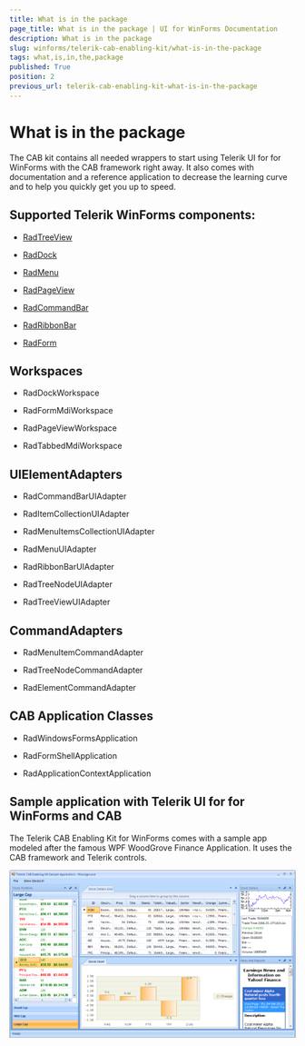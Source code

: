 ```yaml
---
title: What is in the package
page_title: What is in the package | UI for WinForms Documentation
description: What is in the package
slug: winforms/telerik-cab-enabling-kit/what-is-in-the-package
tags: what,is,in,the,package
published: True
position: 2
previous_url: telerik-cab-enabling-kit-what-is-in-the-package
---
```


# What is in the package

The CAB kit contains all needed wrappers to start using Telerik UI for for WinForms with the CAB framework right away. It also comes with documentation and a reference application to decrease the learning curve and to help you quickly get you up to speed.
      

## Supported Telerik WinForms components:

* [RadTreeView](http://www.telerik.com/products/winforms/treeview.aspx)

* [RadDock](http://www.telerik.com/products/winforms/dock.aspx)

* [RadMenu](http://www.telerik.com/products/winforms/menus.aspx#radmenu)

* [RadPageView](http://www.telerik.com/products/winforms/pageview.aspx)

* [RadCommandBar](http://www.telerik.com/products/winforms/commandbar.aspx)

* [RadRibbonBar](http://www.telerik.com/products/winforms/ribbonbar.aspx)

* [RadForm](http://www.telerik.com/products/winforms/forms-and-dialogs.aspx#form-for-windows-forms)

## Workspaces

* RadDockWorkspace

* RadFormMdiWorkspace

* RadPageViewWorkspace

* RadTabbedMdiWorkspace

## UIElementAdapters

* RadCommandBarUIAdapter

* RadItemCollectionUIAdapter

* RadMenuItemsCollectionUIAdapter

* RadMenuUIAdapter

* RadRibbonBarUIAdapter

* RadTreeNodeUIAdapter

* RadTreeViewUIAdapter

## CommandAdapters


* RadMenuItemCommandAdapter

* RadTreeNodeCommandAdapter

* RadElementCommandAdapter

## CAB Application Classes

* RadWindowsFormsApplication

* RadFormShellApplication

* RadApplicationContextApplication



## Sample application with Telerik UI for for WinForms and CAB

The Telerik CAB Enabling Kit for WinForms comes with a sample app modeled after the famous WPF WoodGrove Finance Application. It uses the CAB framework and Telerik controls.

![telerik-cab-enabling-kit-what-is-in-the-package](images/telerik-cab-enabling-kit-what-is-in-the-package.png)
